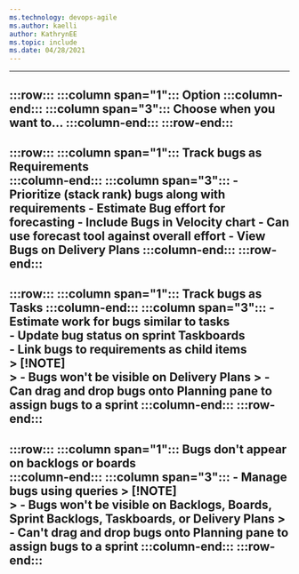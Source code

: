 ```yaml
---
ms.technology: devops-agile
ms.author: kaelli
author: KathrynEE
ms.topic: include
ms.date: 04/28/2021
---
```


---
:::row:::
   :::column span="1":::
      **Option** 
   :::column-end:::
   :::column span="3":::
      **Choose when you want to...**
   :::column-end:::
:::row-end:::
---
:::row:::
   :::column span="1":::
      Track bugs as Requirements  
   :::column-end:::
   :::column span="3":::
      - Prioritize (stack rank) bugs along with requirements 
      - Estimate Bug effort for forecasting 
      - Include Bugs in Velocity chart 
      - Can use forecast tool against overall effort 
      - View Bugs on Delivery Plans 
   :::column-end:::
:::row-end:::
---
:::row:::
   :::column span="1":::
      Track bugs as Tasks 
   :::column-end:::
   :::column span="3":::
      - Estimate work for bugs similar to tasks  
      - Update bug status on sprint Taskboards  
      - Link bugs to requirements as child items  
      > [!NOTE]   
      > - Bugs won't be visible on Delivery Plans 
      > - Can drag and drop bugs onto Planning pane to assign bugs to a sprint 
   :::column-end:::
:::row-end:::
---
:::row:::
   :::column span="1":::
      Bugs don't appear on backlogs or boards  
   :::column-end:::
   :::column span="3":::
      - Manage bugs using queries 
      > [!NOTE]   
      > - Bugs won't be visible on Backlogs, Boards, Sprint Backlogs, Taskboards, or Delivery Plans
      > - Can't drag and drop bugs onto Planning pane to assign bugs to a sprint 
   :::column-end:::
:::row-end:::
---
 